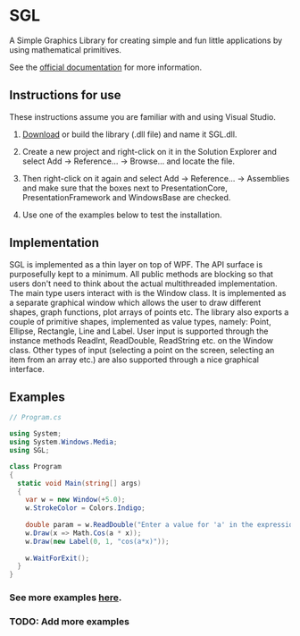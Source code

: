 # SGL
A Simple Graphics Library for creating simple and fun little applications by using mathematical primitives.

See the [official documentation](https://veselink1.github.io/SGL-Docs/annotated.html) for more information.

## Instructions for use
These instructions assume you are familiar with and using Visual Studio. 

1. [Download](https://github.com/veselink1/SGL/releases) or build the library (.dll file) and name it SGL.dll.

2. Create a new project and right-click on it in the Solution Explorer and select Add -> Reference... -> Browse... and locate the file.

3. Then right-click on it again and select Add -> Reference... -> Assemblies and make sure that the boxes next to PresentationCore, PresentationFramework and WindowsBase are checked. 

4. Use one of the examples below to test the installation.

## Implementation

SGL is implemented as a thin layer on top of WPF. The API surface is purposefully kept to a minimum. All public methods are blocking so that users don't need to think about the actual multithreaded implementation. The main type users interact with is the Window class. It is implemented as a separate graphical window which allows the user to draw different shapes, graph functions, plot arrays of points etc. The library also exports a couple of primitive shapes, implemented as value types, namely: Point, Ellipse, Rectangle, Line and Label. User input is supported through the instance methods ReadInt, ReadDouble, ReadString etc. on the Window class. Other types of input (selecting a point on the screen, selecting an item from an array etc.) are also supported through a nice graphical interface. 

## Examples

```csharp
// Program.cs

using System;
using System.Windows.Media;
using SGL;

class Program
{
  static void Main(string[] args)
  {
    var w = new Window(+5.0);
    w.StrokeColor = Colors.Indigo;
    
    double param = w.ReadDouble("Enter a value for 'a' in the expression cos(a*x): ");
    w.Draw(x => Math.Cos(a * x));
    w.Draw(new Label(0, 1, "cos(a*x)"));
    
    w.WaitForExit();
  }
}

```
### See more examples [here](https://github.com/veselink1/SGL/tree/master/examples).

### TODO: Add more examples
